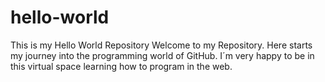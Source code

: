 # hello-world
This is my Hello World Repository
Welcome to my Repository. Here starts my journey into the programming world of GitHub. I´m very happy to be in this virtual space learning how to program in the web.

